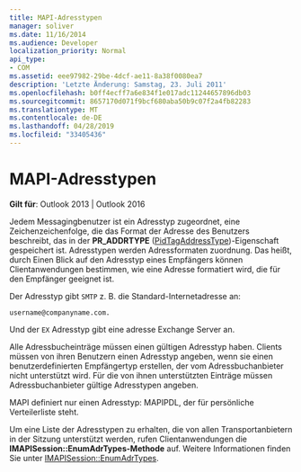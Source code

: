 ```yaml
---
title: MAPI-Adresstypen
manager: soliver
ms.date: 11/16/2014
ms.audience: Developer
localization_priority: Normal
api_type:
- COM
ms.assetid: eee97982-29be-4dcf-ae11-8a38f0080ea7
description: 'Letzte Änderung: Samstag, 23. Juli 2011'
ms.openlocfilehash: b0ff4ecff7a6e834f1e017adc11244657896db03
ms.sourcegitcommit: 8657170d071f9bcf680aba50b9c07f2a4fb82283
ms.translationtype: MT
ms.contentlocale: de-DE
ms.lasthandoff: 04/28/2019
ms.locfileid: "33405436"
---
```

# <a name="mapi-address-types"></a>MAPI-Adresstypen

  
  
**Gilt für**: Outlook 2013 | Outlook 2016 
  
Jedem Messagingbenutzer ist ein Adresstyp zugeordnet, eine Zeichenzeichenfolge, die das Format der Adresse des Benutzers beschreibt, das in der **PR_ADDRTYPE** ([PidTagAddressType](pidtagaddresstype-canonical-property.md))-Eigenschaft gespeichert ist. Adresstypen werden Adressformaten zuordnung. Das heißt, durch Einen Blick auf den Adresstyp eines Empfängers können Clientanwendungen bestimmen, wie eine Adresse formatiert wird, die für den Empfänger geeignet ist. 
  
Der Adresstyp gibt  `SMTP` z. B. die Standard-Internetadresse an: 
  
 `username@companyname.com.`
  
Und der `EX` Adresstyp gibt eine adresse Exchange Server an. 
  
Alle Adressbucheinträge müssen einen gültigen Adresstyp haben. Clients müssen von ihren Benutzern einen Adresstyp angeben, wenn sie einen benutzerdefinierten Empfängertyp erstellen, der vom Adressbuchanbieter nicht unterstützt wird. Für die von ihnen unterstützten Einträge müssen Adressbuchanbieter gültige Adresstypen angeben. 
  
MAPI definiert nur einen Adresstyp: MAPIPDL, der für persönliche Verteilerliste steht.
  
Um eine Liste der Adresstypen zu erhalten, die von allen Transportanbietern in der Sitzung unterstützt werden, rufen Clientanwendungen die **IMAPISession::EnumAdrTypes-Methode** auf. Weitere Informationen finden Sie unter [IMAPISession::EnumAdrTypes](imapisession-enumadrtypes.md).
  

